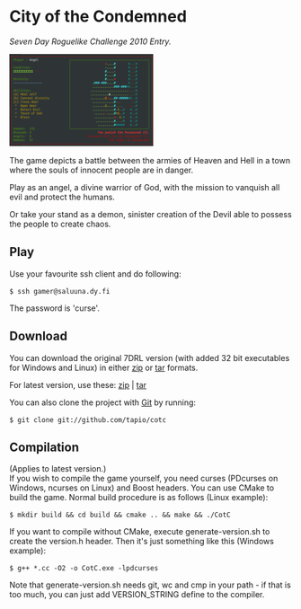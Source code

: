 City of the Condemned
=====================
_Seven Day Roguelike Challenge 2010 Entry._

[![CotC gameplay](pics/cotc_thumb.png "Optional title")](pics/cotc.png)


The game depicts a battle between the armies of
Heaven and Hell in a town where the souls of
innocent people are in danger.

Play as an angel, a divine warrior of God, with the
mission to vanquish all evil and protect the humans.

Or take your stand as a demon, sinister creation of the Devil
able to possess the people to create chaos.

## Play ##
Use your favourite ssh client and do following:

    $ ssh gamer@saluuna.dy.fi
    
The password is 'curse'.

## Download ##
You can download the original 7DRL version (with added 32 bit executables for Windows and Linux) in either
[zip](http://github.com/tapio/cotc/zipball/7drl "zip") or
[tar](http://github.com/tapio/cotc/tarball/7drl "tar") formats.

For latest version, use these:
[zip](http://github.com/tapio/cotc/zipball/master "zip") |
[tar](http://github.com/tapio/cotc/tarball/master "tar")

You can also clone the project with [Git](http://git-scm.com "Git") by running:

    $ git clone git://github.com/tapio/cotc

## Compilation ##
(Applies to latest version.)  
If you wish to compile the game yourself, you need curses (PDcurses on Windows, ncurses on Linux) and Boost headers. You can use CMake to build the game. Normal build procedure is as follows (Linux example):

    $ mkdir build && cd build && cmake .. && make && ./CotC

If you want to compile without CMake, execute generate-version.sh to create the version.h header. Then it's just something like this (Windows example):

    $ g++ *.cc -O2 -o CotC.exe -lpdcurses

Note that generate-version.sh needs git, wc and cmp in your path - if that is too much, you can just add VERSION_STRING define to the compiler.
